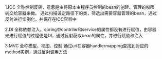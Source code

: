 1.IOC
全称控制反转，意思是由将原本由程序员控制的bean的创建、管理的权限转交给容器来做。
通过扫描设定路径下的类，筛选出需要容器管理的bean，通过反射进行实例化，并保存在IOC容器中

2.DI
全称依赖注入，spring中contrller和service的属性都没有进行赋值，由容器来进行赋值的过程便是DI，通过反射获取bean的属性，并进行赋值和注入

3.MVC
全称模型、视图、控制
通过url在容器handlermapping查找到对应的method实例，通过反射调用方法